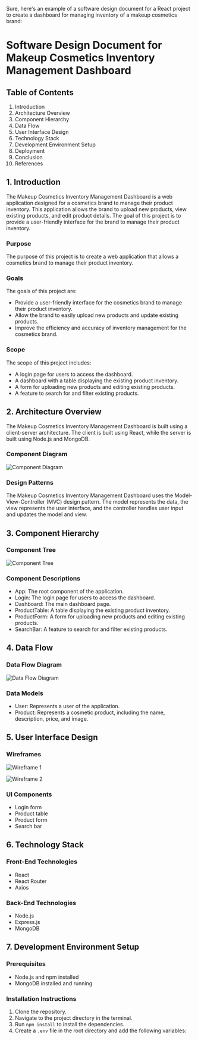 Sure, here's an example of a software design document for a React project to create a dashboard for managing inventory of a makeup cosmetics brand:

# Software Design Document for Makeup Cosmetics Inventory Management Dashboard

## Table of Contents

1. Introduction
2. Architecture Overview
3. Component Hierarchy
4. Data Flow
5. User Interface Design
6. Technology Stack
7. Development Environment Setup
8. Deployment
9. Conclusion
10. References

## 1. Introduction

The Makeup Cosmetics Inventory Management Dashboard is a web application designed for a cosmetics brand to manage their product inventory. This application allows the brand to upload new products, view existing products, and edit product details. The goal of this project is to provide a user-friendly interface for the brand to manage their product inventory.

### Purpose

The purpose of this project is to create a web application that allows a cosmetics brand to manage their product inventory.

### Goals

The goals of this project are:

- Provide a user-friendly interface for the cosmetics brand to manage their product inventory.
- Allow the brand to easily upload new products and update existing products.
- Improve the efficiency and accuracy of inventory management for the cosmetics brand.

### Scope

The scope of this project includes:

- A login page for users to access the dashboard.
- A dashboard with a table displaying the existing product inventory.
- A form for uploading new products and editing existing products.
- A feature to search for and filter existing products.

## 2. Architecture Overview

The Makeup Cosmetics Inventory Management Dashboard is built using a client-server architecture. The client is built using React, while the server is built using Node.js and MongoDB.

### Component Diagram

![Component Diagram](https://i.imgur.com/fUvLKsU.png)

### Design Patterns

The Makeup Cosmetics Inventory Management Dashboard uses the Model-View-Controller (MVC) design pattern. The model represents the data, the view represents the user interface, and the controller handles user input and updates the model and view.

## 3. Component Hierarchy

### Component Tree

![Component Tree](https://i.imgur.com/7RS0R0n.png)

### Component Descriptions

- App: The root component of the application.
- Login: The login page for users to access the dashboard.
- Dashboard: The main dashboard page.
- ProductTable: A table displaying the existing product inventory.
- ProductForm: A form for uploading new products and editing existing products.
- SearchBar: A feature to search for and filter existing products.

## 4. Data Flow

### Data Flow Diagram

![Data Flow Diagram](https://i.imgur.com/1W8Jfbz.png)

### Data Models

- User: Represents a user of the application.
- Product: Represents a cosmetic product, including the name, description, price, and image.

## 5. User Interface Design

### Wireframes

![Wireframe 1](https://i.imgur.com/pQQddz9.png)

![Wireframe 2](https://i.imgur.com/3Iya5n5.png)

### UI Components

- Login form
- Product table
- Product form
- Search bar

## 6. Technology Stack

### Front-End Technologies

- React
- React Router
- Axios

### Back-End Technologies

- Node.js
- Express.js
- MongoDB

## 7. Development Environment Setup

### Prerequisites

- Node.js and npm installed
- MongoDB installed and running

### Installation Instructions

1. Clone the repository.
2. Navigate to the project directory in the terminal.
3. Run `npm install` to install the dependencies.
4. Create a `.env` file in the root directory and add the following variables:
  